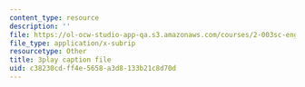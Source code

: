 ```yaml
---
content_type: resource
description: ''
file: https://ol-ocw-studio-app-qa.s3.amazonaws.com/courses/2-003sc-engineering-dynamics-fall-2011/c38230cdff4e5658a3d8133b21c8d70d_cd8lDtAtJbE.vtt
file_type: application/x-subrip
resourcetype: Other
title: 3play caption file
uid: c38230cd-ff4e-5658-a3d8-133b21c8d70d
---
```

